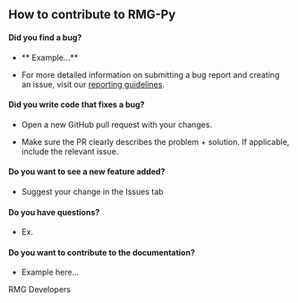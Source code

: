 ## How to contribute to RMG-Py

#### **Did you find a bug?**

* ** Example...**

* For more detailed information on submitting a bug report and creating an issue, visit our [reporting guidelines](https://example.com).

#### **Did you write code that fixes a bug?**

* Open a new GitHub pull request with your changes.

* Make sure the PR clearly describes the problem + solution. If applicable, include the relevant issue.

#### **Do you want to see a new feature added?**

* Suggest your change in the Issues tab

#### **Do you have questions?**

* Ex.

#### **Do you want to contribute to the documentation?**

* Example here...

RMG Developers